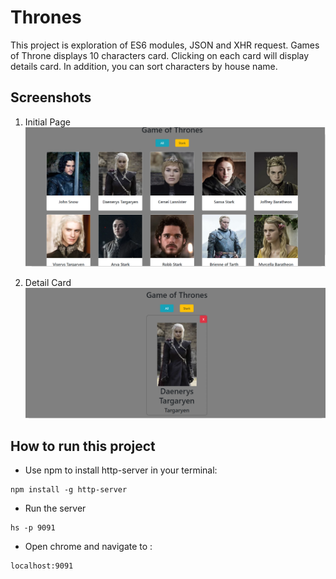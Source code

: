 # Thrones
This project is exploration of ES6 modules, JSON and XHR request. Games of Throne displays 10 characters card. Clicking on each card will display details card. In addition, you can sort characters by house name.


## Screenshots
1. Initial Page
![main screen shot](./screenshots/Game-of-Thrones.png)

2. Detail Card
![main screen shot](./screenshots/detail-card.png)



## How to run this project
* Use npm to install http-server in your terminal:
```
npm install -g http-server
```
* Run the server
```
hs -p 9091
```
* Open chrome and navigate to :
```
localhost:9091
```

